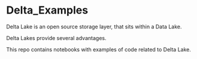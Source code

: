 # Delta_Examples

Delta Lake is an open source storage layer, that sits within a Data Lake. 

Delta Lakes provide several advantages.


This repo contains notebooks with examples of code related to Delta Lake.
